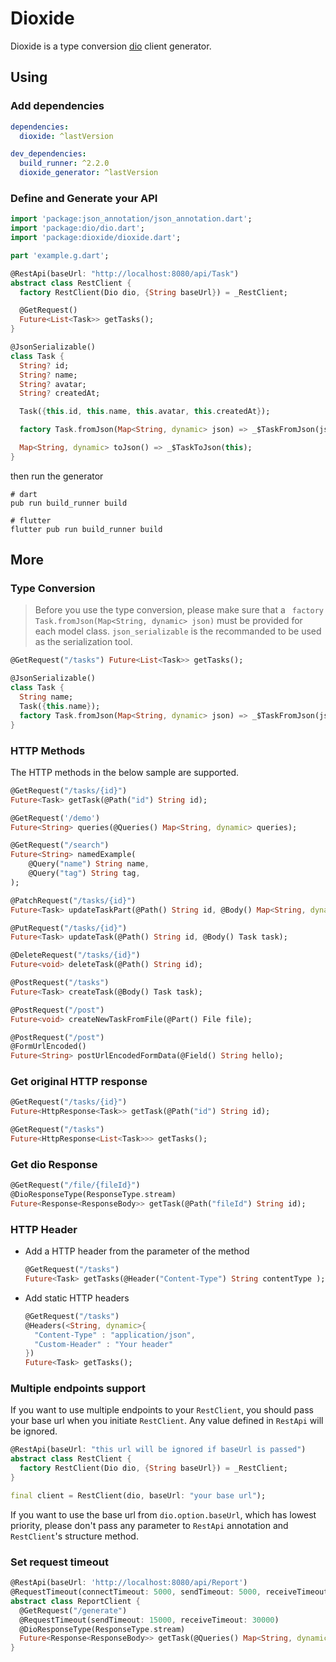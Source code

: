 # Dioxide

Dioxide is a type conversion [dio](https://github.com/flutterchina/dio/) client generator.

## Using

### Add dependencies

```yaml
dependencies:
  dioxide: ^lastVersion

dev_dependencies:
  build_runner: ^2.2.0
  dioxide_generator: ^lastVersion
```

### Define and Generate your API

```dart
import 'package:json_annotation/json_annotation.dart';
import 'package:dio/dio.dart';
import 'package:dioxide/dioxide.dart';

part 'example.g.dart';

@RestApi(baseUrl: "http://localhost:8080/api/Task")
abstract class RestClient {
  factory RestClient(Dio dio, {String baseUrl}) = _RestClient;

  @GetRequest()
  Future<List<Task>> getTasks();
}

@JsonSerializable()
class Task {
  String? id;
  String? name;
  String? avatar;
  String? createdAt;

  Task({this.id, this.name, this.avatar, this.createdAt});

  factory Task.fromJson(Map<String, dynamic> json) => _$TaskFromJson(json);

  Map<String, dynamic> toJson() => _$TaskToJson(this);
}
```

then run the generator

```shell
# dart
pub run build_runner build

# flutter
flutter pub run build_runner build
```

## More

### Type Conversion

> Before you use the type conversion, please make sure that a ` factory Task.fromJson(Map<String, dynamic> json)` must be provided for each model class. `json_serializable` is the recommanded to be used as the serialization tool.

```dart
@GetRequest("/tasks") Future<List<Task>> getTasks();

@JsonSerializable()
class Task {
  String name;
  Task({this.name});
  factory Task.fromJson(Map<String, dynamic> json) => _$TaskFromJson(json);
}
```

### HTTP Methods

The HTTP methods in the below sample are supported.

```dart
@GetRequest("/tasks/{id}")
Future<Task> getTask(@Path("id") String id);

@GetRequest('/demo')
Future<String> queries(@Queries() Map<String, dynamic> queries);

@GetRequest("/search")
Future<String> namedExample(
    @Query("name") String name,
    @Query("tag") String tag,
);

@PatchRequest("/tasks/{id}")
Future<Task> updateTaskPart(@Path() String id, @Body() Map<String, dynamic> map);

@PutRequest("/tasks/{id}")
Future<Task> updateTask(@Path() String id, @Body() Task task);

@DeleteRequest("/tasks/{id}")
Future<void> deleteTask(@Path() String id);

@PostRequest("/tasks")
Future<Task> createTask(@Body() Task task);

@PostRequest("/post")
Future<void> createNewTaskFromFile(@Part() File file);

@PostRequest("/post")
@FormUrlEncoded()
Future<String> postUrlEncodedFormData(@Field() String hello);
```

### Get original HTTP response

```dart
@GetRequest("/tasks/{id}")
Future<HttpResponse<Task>> getTask(@Path("id") String id);

@GetRequest("/tasks")
Future<HttpResponse<List<Task>>> getTasks();
```

### Get dio Response

```dart
@GetRequest("/file/{fileId}")
@DioResponseType(ResponseType.stream)
Future<Response<ResponseBody>> getTask(@Path("fileId") String id);
```

### HTTP Header

* Add a HTTP header from the parameter of the method

  ```dart
  @GetRequest("/tasks")
  Future<Task> getTasks(@Header("Content-Type") String contentType );
  ```

* Add static HTTP headers

  ```dart
  @GetRequest("/tasks")
  @Headers(<String, dynamic>{
  	"Content-Type" : "application/json",
  	"Custom-Header" : "Your header"
  })
  Future<Task> getTasks();
  ```

### Multiple endpoints support

If you want to use multiple endpoints to your `RestClient`, you should pass your base url when you initiate `RestClient`. Any value defined in `RestApi` will be ignored.

```dart
@RestApi(baseUrl: "this url will be ignored if baseUrl is passed")
abstract class RestClient {
  factory RestClient(Dio dio, {String baseUrl}) = _RestClient;
}

final client = RestClient(dio, baseUrl: "your base url");
```

If you want to use the base url from `dio.option.baseUrl`, which has lowest priority, please don't pass any parameter to `RestApi` annotation and `RestClient`'s structure method. 

### Set request timeout

```dart
@RestApi(baseUrl: 'http://localhost:8080/api/Report')
@RequestTimeout(connectTimeout: 5000, sendTimeout: 5000, receiveTimeout: 5000)
abstract class ReportClient {
  @GetRequest("/generate")
  @RequestTimeout(sendTimeout: 15000, receiveTimeout: 30000)
  @DioResponseType(ResponseType.stream)
  Future<Response<ResponseBody>> getTask(@Queries() Map<String, dynamic> queries);
}
```

